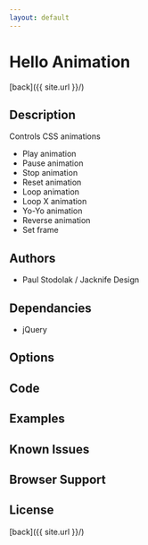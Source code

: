 ```yaml
---
layout: default
---
```


# Hello Animation
[back]({{ site.url }}/)

## Description
Controls CSS animations

- Play animation
- Pause animation
- Stop animation
- Reset animation
- Loop animation
- Loop X animation
- Yo-Yo animation
- Reverse animation
- Set frame

## Authors
- Paul Stodolak / Jacknife Design

## Dependancies
- jQuery

## Options

## Code

## Examples

## Known Issues

## Browser Support

## License

[back]({{ site.url }}/)